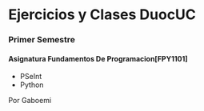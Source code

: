 # Ejercicios y Clases DuocUC

### **Primer Semestre**

#### Asignatura Fundamentos De Programacion[FPY1101]

- PSeInt
- Python

Por Gaboemi
